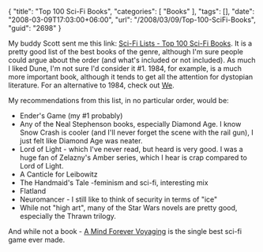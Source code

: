 {
	"title": "Top 100 Sci-Fi Books",
	"categories": [
		"Books"
	],
	"tags": [],
	"date": "2008-03-09T17:03:00+06:00",
	"url": "/2008/03/09/Top-100-SciFi-Books",
	"guid": "2698"
}

My buddy Scott sent me this link: <a href="http://home.austarnet.com.au/petersykes/topscifi/lists_books_rank1.html">Sci-Fi Lists - Top 100 Sci-Fi Books</a>. It is a pretty good list of the best books of the genre, although I'm sure people could argue about the order (and what's included or not included). As much I liked Dune, I'm not sure I'd consider it #1. 1984, for example, is a much more important book, although it tends to get all the attention for dystopian literature. For an alternative to 1984, check out <a href="http://www.amazon.com/Modern-Library-Classics-Yevgeny-Zamyatin/dp/081297462X/ref=pd_bbs_2?ie=UTF8&s=books&qid=1205094823&sr=8-2">We</a>. 

My recommendations from this list, in no particular order, would be:

<ul>
<li>Ender's Game (my #1 probably)
<li>Any of the Neal Stephenson books, especially Diamond Age. I know Snow Crash is cooler (and I'll never forget the scene with the rail gun), I just felt like Diamond Age was neater.
<li>Lord of Light - which I've never read, but heard is very good. I was a huge fan of Zelazny's Amber series, which I hear is crap compared to Lord of Light.
<li>A Canticle for Leibowitz
<li>The Handmaid's Tale -feminism and sci-fi, interesting mix
<li>Flatland
<li>Neuromancer - I still like to think of security in terms of "ice"
<li>While not "high art", many of the Star Wars novels are pretty good, especially the Thrawn trilogy.
</ul>

And while not a book - <a href="http://en.wikipedia.org/wiki/A_Mind_Forever_Voyaging">A Mind Forever Voyaging</a> is the single best sci-fi game ever made.
